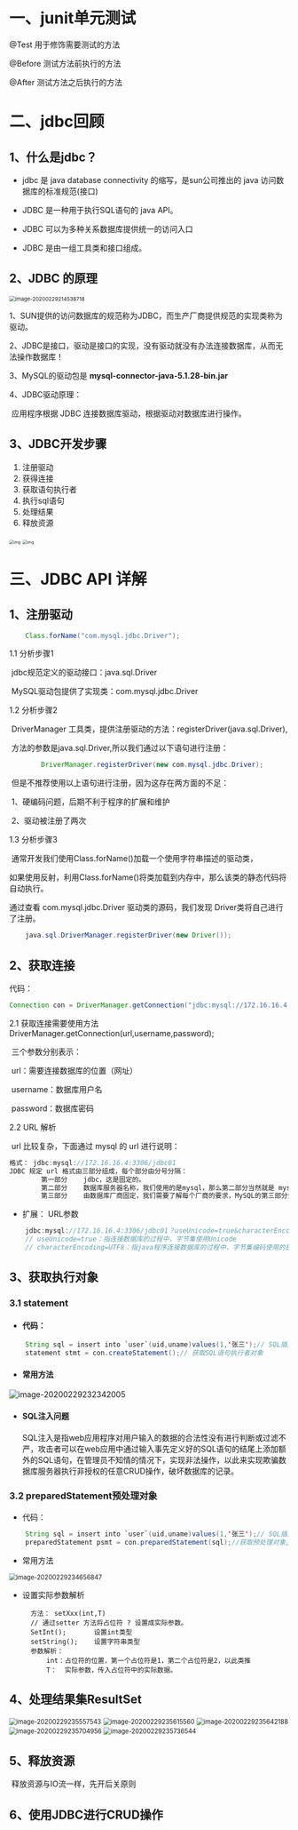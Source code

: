 # 一、junit单元测试

 @Test  用于修饰需要测试的方法

@Before 测试方法前执行的方法

@After 测试方法之后执行的方法

# 二、jdbc回顾

## 1、什么是jdbc？

- jdbc 是 java database connectivity 的缩写，是sun公司推出的 java 访问数据库的标准规范(接口)

- JDBC 是一种用于执行SQL语句的 java API。
- JDBC 可以为多种关系数据库提供统一的访问入口
- JDBC 是由一组工具类和接口组成。



## 2、JDBC 的原理

<img src="C:\Users\Administrator\AppData\Roaming\Typora\typora-user-images\image-20200229214538718.png" alt="image-20200229214538718" style="zoom: 67%;" />

1、SUN提供的访问数据库的规范称为JDBC，而生产厂商提供规范的实现类称为驱动。

2、JDBC是接口，驱动是接口的实现，没有驱动就没有办法连接数据库，从而无法操作数据库！

3、MySQL的驱动包是	**mysql-connector-java-5.1.28-bin.jar**

4、JDBC驱动原理：

​		应用程序根据 JDBC 连接数据库驱动，根据驱动对数据库进行操作。



## 3、JDBC开发步骤

1. 注册驱动
2. 获得连接
3. 获取语句执行者
4. 执行sql语句
5. 处理结果
6. 释放资源

<img src="E:\JavaTools\有道云文件\baiyinjie520@163.com\3e3100c3756146d4859c466cb06c54fc\clipboard.png" alt="img" style="zoom: 50%;" />



<img src="E:\JavaTools\有道云文件\baiyinjie520@163.com\fdeb26ef5a484b6a912169b31ee5313e\clipboard.png" alt="img" style="zoom: 50%;" />

# 三、JDBC API 详解

## 1、注册驱动

```java
	Class.forName("com.mysql.jdbc.Driver");
```

1.1 分析步骤1

​		jdbc规范定义的驱动接口：java.sql.Driver

​		MySQL驱动包提供了实现类：com.mysql.jdbc.Driver

1.2 分析步骤2

​		DriverManager 工具类，提供注册驱动的方法：registerDriver(java.sql.Driver),

​		方法的参数是java.sql.Driver,所以我们通过以下语句进行注册：

```java
		DriverManager.registerDriver(new com.mysql.jdbc.Driver);
```

​		但是不推荐使用以上语句进行注册，因为这存在两方面的不足：

​			1、硬编码问题，后期不利于程序的扩展和维护

​			2、驱动被注册了两次

1.3 分析步骤3

​		通常开发我们使用Class.forName()加载一个使用字符串描述的驱动类，

如果使用反射，利用Class.forName()将类加载到内存中，那么该类的静态代码将自动执行。

通过查看 com.mysql.jdbc.Driver 驱动类的源码，我们发现 Driver类将自己进行了注册。

```java
	java.sql.DriverManager.registerDriver(new Driver());
```





## 2、获取连接

代码：

```java
Connection con = DriverManager.getConnection("jdbc:mysql://172.16.16.4:3306/jdbc01","root","Admin123!");
```

2.1 获取连接需要使用方法 DriverManager.getConnection(url,username,password);

​		三个参数分别表示：

​				url：需要连接数据库的位置（网址）

​				username：数据库用户名

​				password：数据库密码

2.2  URL 解析

​	url 比较复杂，下面通过 mysql 的 url 进行说明：

```java
格式： jdbc:mysql://172.16.16.4:3306/jdbc01
JDBC 规定 url 格式由三部分组成，每个部分由分号分隔：
    	第一部分  	jdbc，这是固定的。
    	第二部分	数据库服务器名称，我们使用的是mysql，那么第二部分当然就是 mysql 了
    	第三部分	由数据库厂商固定，我们需要了解每个厂商的要求，MySQL的第三部分分别由 IP地址、端口号、以及数据库 DATABASE名称组成。即 //172.16.16.4:3306/jdbc01
```

- 扩展： URL参数

```java
	jdbc:mysql://172.16.16.4:3306/jdbc01？useUnicode=true&characterEncoding=UTF8
	// useUnicode=true：指连接数据库的过程中，字节集使用Unicode
	// characterEncoding=UTF8：指java程序连接数据库的过程中，字节集编码使用的是 UTF-8 格式
```



## 3、获取执行对象 

### 3.1 statement

- ####  代码：

```java
	String sql = insert into `user`(uid,uname)values(1,'张三');// SQL插入语句
	statement stmt = con.createStatement();// 获取SQL语句执行者对象
```

- #### 常用方法

![image-20200229232342005](C:\Users\Administrator\AppData\Roaming\Typora\typora-user-images\image-20200229232342005.png)

- #### SQL注入问题

  ​	SQL注入是指web应用程序对用户输入的数据的合法性没有进行判断或过滤不严，攻击者可以在web应用中通过输入事先定义好的SQL语句的结尾上添加额外的SQL语句，在管理员不知情的情况下，实现非法操作，以此来实现欺骗数据库服务器执行非授权的任意CRUD操作，破坏数据库的记录。





### 3.2 preparedStatement预处理对象 

- 代码：

```java
	String sql = insert into `user`(uid,uname)values(1,'张三');// SQL插入语句
	preparedStatement psmt = con.preparedStatement(sql);//获取预处理对象,并对SQL进行预处理
```

- 常用方法

<img src="C:\Users\Administrator\AppData\Roaming\Typora\typora-user-images\image-20200229234656847.png" alt="image-20200229234656847" style="zoom: 80%;" />

- 设置实际参数解析

  ```
  	方法： setXxx(int,T)
  	// 通过setter 方法将占位符 ? 设置成实际参数。
  	SetInt();		设置int类型
  	setString();	设置字符串类型
  	参数解析：
  		int：占位符的位置，第一个占位符是1，第二个占位符是2，以此类推
  		T：	实际参数，传入占位符中的实际数据。
  ```

  



## 4、处理结果集ResultSet

<img src="C:\Users\Administrator\AppData\Roaming\Typora\typora-user-images\image-20200229235557543.png" alt="image-20200229235557543" style="zoom:80%;" />

<img src="C:\Users\Administrator\AppData\Roaming\Typora\typora-user-images\image-20200229235615560.png" alt="image-20200229235615560" style="zoom:80%;" />

<img src="C:\Users\Administrator\AppData\Roaming\Typora\typora-user-images\image-20200229235642188.png" alt="image-20200229235642188" style="zoom:80%;" />

<img src="C:\Users\Administrator\AppData\Roaming\Typora\typora-user-images\image-20200229235704956.png" alt="image-20200229235704956" style="zoom:80%;" />

<img src="C:\Users\Administrator\AppData\Roaming\Typora\typora-user-images\image-20200229235736544.png" alt="image-20200229235736544" style="zoom:80%;" />

## 5、释放资源

​	释放资源与IO流一样，先开后关原则



## 6、使用JDBC进行CRUD操作

```java

```







































































































































































































































































































































































































































